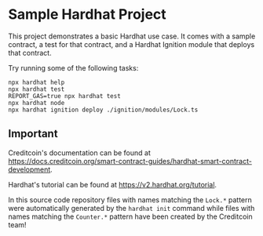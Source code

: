 # Sample Hardhat Project

This project demonstrates a basic Hardhat use case. It comes with a sample contract, a test for that contract, and a Hardhat Ignition module that deploys that contract.

Try running some of the following tasks:

```shell
npx hardhat help
npx hardhat test
REPORT_GAS=true npx hardhat test
npx hardhat node
npx hardhat ignition deploy ./ignition/modules/Lock.ts
```

## Important

Creditcoin's documentation can be found at
<https://docs.creditcoin.org/smart-contract-guides/hardhat-smart-contract-development>.

Hardhat's tutorial can be found at <https://v2.hardhat.org/tutorial>.

In this source code repository files with names matching the `Lock.*` pattern
were automatically generated by the `hardhat init` command while files with
names matching the `Counter.*` pattern have been created by the Creditcoin team!
